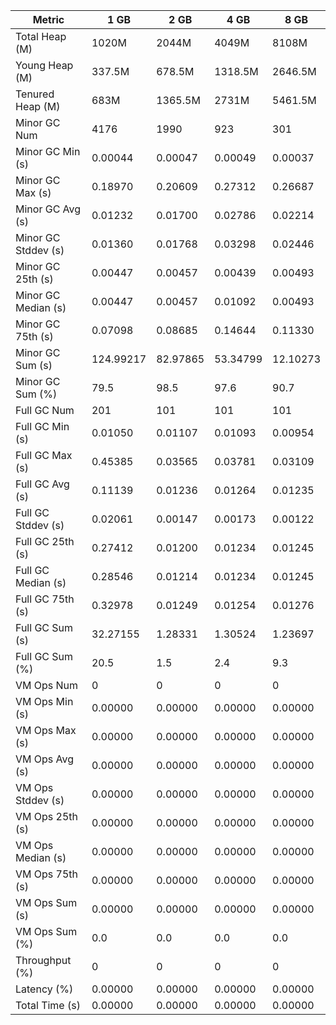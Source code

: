 | Metric | 1 GB | 2 GB | 4 GB | 8 GB |
|------|----|----|----|----|
| Total Heap (M) | 1020M | 2044M | 4049M | 8108M |
| Young Heap (M) | 337.5M | 678.5M | 1318.5M | 2646.5M |
| Tenured Heap (M) | 683M | 1365.5M | 2731M | 5461.5M |
| Minor GC Num | 4176 | 1990 | 923 | 301 |
| Minor GC Min (s) | 0.00044 | 0.00047 | 0.00049 | 0.00037 |
| Minor GC Max (s) | 0.18970 | 0.20609 | 0.27312 | 0.26687 |
| Minor GC Avg (s) | 0.01232 | 0.01700 | 0.02786 | 0.02214 |
| Minor GC Stddev (s) | 0.01360 | 0.01768 | 0.03298 | 0.02446 |
| Minor GC 25th (s) | 0.00447 | 0.00457 | 0.00439 | 0.00493 |
| Minor GC Median (s) | 0.00447 | 0.00457 | 0.01092 | 0.00493 |
| Minor GC 75th (s) | 0.07098 | 0.08685 | 0.14644 | 0.11330 |
| Minor GC Sum (s) | 124.99217 | 82.97865 | 53.34799 | 12.10273 |
| Minor GC Sum (%) | 79.5 | 98.5 | 97.6 | 90.7 |
| Full GC Num | 201 | 101 | 101 | 101 |
| Full GC Min (s) | 0.01050 | 0.01107 | 0.01093 | 0.00954 |
| Full GC Max (s) | 0.45385 | 0.03565 | 0.03781 | 0.03109 |
| Full GC Avg (s) | 0.11139 | 0.01236 | 0.01264 | 0.01235 |
| Full GC Stddev (s) | 0.02061 | 0.00147 | 0.00173 | 0.00122 |
| Full GC 25th (s) | 0.27412 | 0.01200 | 0.01234 | 0.01245 |
| Full GC Median (s) | 0.28546 | 0.01214 | 0.01234 | 0.01245 |
| Full GC 75th (s) | 0.32978 | 0.01249 | 0.01254 | 0.01276 |
| Full GC Sum (s) | 32.27155 | 1.28331 | 1.30524 | 1.23697 |
| Full GC Sum (%) | 20.5 | 1.5 | 2.4 | 9.3 |
| VM Ops Num | 0 | 0 | 0 | 0 |
| VM Ops Min (s) | 0.00000 | 0.00000 | 0.00000 | 0.00000 |
| VM Ops Max (s) | 0.00000 | 0.00000 | 0.00000 | 0.00000 |
| VM Ops Avg (s) | 0.00000 | 0.00000 | 0.00000 | 0.00000 |
| VM Ops Stddev (s) | 0.00000 | 0.00000 | 0.00000 | 0.00000 |
| VM Ops 25th (s) | 0.00000 | 0.00000 | 0.00000 | 0.00000 |
| VM Ops Median (s) | 0.00000 | 0.00000 | 0.00000 | 0.00000 |
| VM Ops 75th (s) | 0.00000 | 0.00000 | 0.00000 | 0.00000 |
| VM Ops Sum (s) | 0.00000 | 0.00000 | 0.00000 | 0.00000 |
| VM Ops Sum (%) | 0.0 | 0.0 | 0.0 | 0.0 |
| Throughput (%) | 0 | 0 | 0 | 0 |
| Latency (%) | 0.00000 | 0.00000 | 0.00000 | 0.00000 |
| Total Time (s) | 0.00000 | 0.00000 | 0.00000 | 0.00000 |
